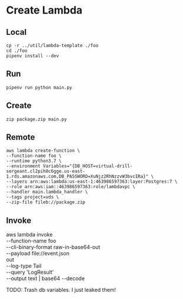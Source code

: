 # Create Lambda

## Local

    cp -r ../util/lambda-template ./foo
    cd ./foo
    pipenv install --dev


## Run

    pipenv run python main.py


## Create

    zip package.zip main.py


## Remote

    aws lambda create-function \
    --function-name foo \
    --runtime python3.7 \
    --environment Variables="{DB_HOST=virtual-drill-sergeant.cl2pih0c6gge.us-east-1.rds.amazonaws.com,DB_PASSWORD=XuNjz2RhNzzvW3bvcIRa}" \
    --layers arn:aws:lambda:us-east-1:463986597363:layer:Postgres:7 \
    --role arn:aws:iam::463986597363:role/lambdavpc \
    --handler main.lambda_handler \
    --tags project=vds \
    --zip-file fileb://package.zip


## Invoke

aws lambda invoke \
  --function-name foo \
  --cli-binary-format raw-in-base64-out \
  --payload file://event.json \
  out \
  --log-type Tail \
  --query 'LogResult' \
  --output text | base64 --decode



TODO: Trash db variables.  I just leaked them!


